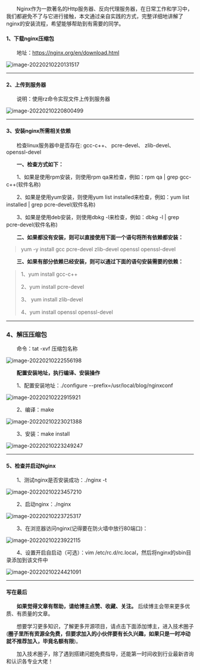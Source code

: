 &emsp;&emsp;Nginx作为一款著名的Http服务器、反向代理服务器，在日常工作和学习中，我们都避免不了与它进行接触，本文通过亲自实践的方式，完整详细地讲解了nginx的安装流程，希望能够帮助到有需要的同学。

#### 1、下载nginx压缩包

&emsp;&emsp;地址：https://nginx.org/en/download.html

![image-20220210220131517](https://gitee.com/whose-white-moon/blog-image/raw/master/image-20220210220131517.png)	

---

#### 2、上传到服务器

&emsp;&emsp;说明：使用rz命令实现文件上传到服务器

![image-20220210220800499](https://gitee.com/whose-white-moon/blog-image/raw/master/image-20220210220800499.png)

---

#### 3、安装nginx所需相关依赖

&emsp;&emsp;检查linux服务器中是否存在: gcc-c++、 pcre-devel、 zlib-devel、openssl-devel

&emsp;&emsp;**一、检查方式如下：**

&emsp;&emsp;1、如果是使用rpm安装，则使用rpm qa来检查，例如：rpm qa | grep gcc-c++(软件名称)

&emsp;&emsp;2、如果是使用yum安装，则使用yum list installed来检查，例如：yum list installed | grep pcre-devel(软件名称)

&emsp;&emsp;3、如果是使用deb安装，则使用dbkg -l来检查，例如：dbkg -l | grep pcre-devel(软件名称)

&emsp;&emsp;**二、如果都没有安装，则可以直接使用下面一个语句将所有依赖都安装：**

> yum -y install gcc pcre-devel zlib-devel openssl openssl-devel

&emsp;&emsp;**三、如果有部分依赖已经安装，则可以通过下面的语句安装需要的依赖：**

> 1、yum install gcc-c++
>
> 2、yum install pcre-devel
>
> 3、 yum install zlib-devel
>
> 4、yum install openssl openssl-devel

---

### 4、解压压缩包

&emsp;&emsp;命令：tat -xvf  压缩包名称

![image-20220210222556198](https://gitee.com/whose-white-moon/blog-image/raw/master/image-20220210222556198.png)

&emsp;&emsp;**配置安装地址，执行编译、安装操作**

&emsp;&emsp;1、配置安装地址：./configure --prefix=/usr/local/blog/nginxconf

![image-20220210222915921](https://gitee.com/whose-white-moon/blog-image/raw/master/image-20220210222915921.png)

&emsp;&emsp;2、编译：make

![image-20220210223021388](https://gitee.com/whose-white-moon/blog-image/raw/master/image-20220210223021388.png)

&emsp;&emsp;3、安装：make install

![image-20220210223249247](https://gitee.com/whose-white-moon/blog-image/raw/master/image-20220210223249247.png)

---

#### 5、检查并启动Nginx

&emsp;&emsp;1、测试nginx是否安装成功：./nginx -t

![image-20220210223457210](https://gitee.com/whose-white-moon/blog-image/raw/master/image-20220210223457210.png)

&emsp;&emsp;2、启动nginx：./nginx

![image-20220210223725317](https://gitee.com/whose-white-moon/blog-image/raw/master/image-20220210223725317.png)

&emsp;&emsp;3、在浏览器访问nginx(记得要在防火墙中放行80端口)：

![image-20220210223922115](https://gitee.com/whose-white-moon/blog-image/raw/master/image-20220210223922115.png)

&emsp;&emsp;4、设置开启自启动（可选）：vim /etc/rc.d/rc.local，然后将nginx的sbin目录添加到该文件中

![image-20220210224421091](https://gitee.com/whose-white-moon/blog-image/raw/master/image-20220210224421091.png)

---

#### 写在最后

&emsp;&emsp;**如果觉得文章有帮助，请给博主点赞、收藏、关注。** 后续博主会带来更多优质、有质量的文章。

&emsp;&emsp;想要学习更多知识，了解更多开源项目，请点击下面添加博主，进入技术圈子(**圈子里所有资源全免费，但要求加入的小伙伴要有长久兴趣，如果只是一时冲动就不推荐加入，毕竟名额有限**)。

&emsp;&emsp;加入技术圈子，除了遇到搭建问题免费指导，还能第一时间收到行业最新咨询和认识各专业大佬！
